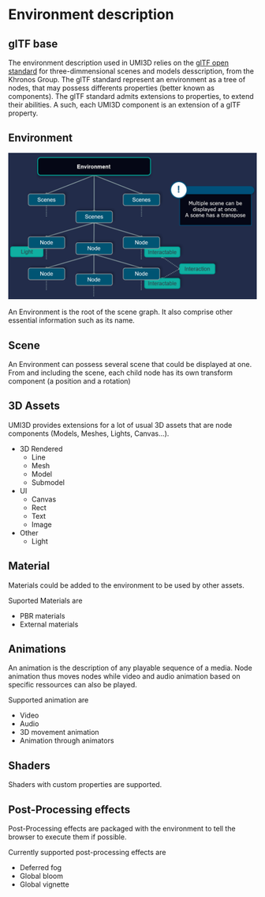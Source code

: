 # Environment description

## glTF base

The environment description used in UMI3D relies on the [glTF open standard](https://registry.khronos.org/glTF/specs/2.0/glTF-2.0.html) for three-dimmensional scenes and models desscription, from the Khronos Group. The glTF standard represent an environment as a tree of nodes, that may possess differents properties (better known as components). The glTF standard admits extensions to properties, to extend their abilities. A such, each UMI3D component is an extension of a glTF property.

## Environment

![image.png](./img/api-environment-description.png)

An Environment is the root of the scene graph. It also comprise other essential information such as its name.

## Scene

An Environment can possess several scene that could be displayed at one. From and including the scene, each child node has its own transform component (a position and a rotation)

## 3D Assets

UMI3D provides extensions for a lot of usual 3D assets that are node components (Models, Meshes, Lights, Canvas...).

- 3D Rendered
    - Line
    - Mesh
    - Model
    - Submodel
- UI
    - Canvas
    - Rect
    - Text
    - Image
- Other
    - Light

## Material

Materials could be added to the environment to be used by other assets.

Suported Materials are

- PBR materials
- External materials

## Animations

An animation is the description of any playable sequence of a media. Node animation thus moves nodes while video and audio animation based on specific ressources can also be played.

Supported animation are

- Video
- Audio
- 3D movement animation
- Animation through animators

## Shaders

Shaders with custom properties are supported.

## Post-Processing effects

Post-Processing effects are packaged with the environment to tell the browser to execute them if possible.

Currently supported post-processing effects are

- Deferred fog
- Global bloom
- Global vignette
